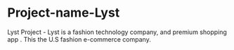# Project-name-Lyst
Lyst Project -  Lyst is a fashion technology company, and premium shopping app .
This the U.S fashion e-commerce company.
